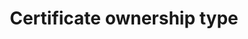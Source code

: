 ---
title: 'Certificate ownership type'
field: 'is.certificate.ownership'
slug: 'certification-certificate-ownership-type'
description: 'Whether a certificate covers individual or group owners'
comment: 'select from control list'
required: False
vocabulary: 'vocabulary.txt'
module: 'Certificate'
cluster: 'Certification'
policy: 'Controlled value. Single select from control list.'
---